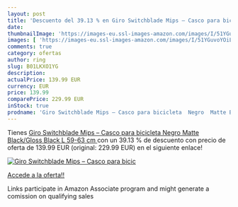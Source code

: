 ```yaml
---
layout: post
title: 'Descuento del 39.13 % en Giro Switchblade Mips – Casco para bicic'
date: 
thumbnailImage: 'https://images-eu.ssl-images-amazon.com/images/I/51YGuvoYOiL._SL200_.jpg'
images: [ 'https://images-eu.ssl-images-amazon.com/images/I/51YGuvoYOiL._SL200_.jpg' ]
comments: true
category: ofertas
author: ring
slug: B01LKXO1YG
description:
actualPrice: 139.99 EUR
currency: EUR
price: 139.99
comparePrice: 229.99 EUR
inStock: true
prodname: 'Giro Switchblade Mips – Casco para bicicleta  Negro  Matte Black/Gloss Black   L  59-63 cm '
---
```


Tienes [Giro Switchblade Mips – Casco para bicicleta  Negro  Matte Black/Gloss Black   L  59-63 cm ](https://www.amazon.es/dp/B01LKXO1YG/?tag=tolees-21) con un 39.13 % de descuento con precio de oferta de 139.99 EUR (original: 229.99 EUR) en el siguiente enlace!

[![Giro Switchblade Mips – Casco para bicic](https://images-eu.ssl-images-amazon.com/images/I/51YGuvoYOiL._SL200_.jpg)](https://www.amazon.es/dp/B01LKXO1YG/?tag=tolees-21)

[Accede a la oferta!!](https://www.amazon.es/dp/B01LKXO1YG/?tag=tolees-21)

Links participate in Amazon Associate program and might generate a comission on qualifying sales


